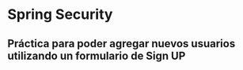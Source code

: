 # Spring Security

## Práctica para poder agregar nuevos usuarios utilizando un formulario de Sign UP


